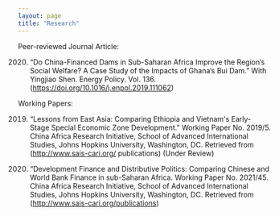```yaml
---
layout: page
title: "Research"
--- 
```


Peer-reviewed Journal Article:

2020. “Do China-Financed Dams in Sub-Saharan Africa Improve the Region’s Social Welfare? A Case Study of the Impacts of Ghana’s Bui Dam.” With Yingjiao Shen. Energy Policy. Vol. 136. (https://doi.org/10.1016/j.enpol.2019.111062)

Working Papers:

2019. “Lessons from East Asia: Comparing Ethiopia and Vietnam's Early- Stage Special Economic Zone Development.” Working Paper No. 2019/5. China Africa Research Initiative, School of Advanced International Studies, Johns Hopkins University, Washington, DC. Retrieved from (http://www.sais-cari.org/ publications) (Under Review)

2021. “Development Finance and Distributive Politics: Comparing Chinese and World Bank Finance in sub-Saharan Africa. Working Paper No. 2021/45. China Africa Research Initiative, School of Advanced International Studies, Johns Hopkins University, Washington, DC. Retrieved from (http://www.sais-cari.org/publications)

